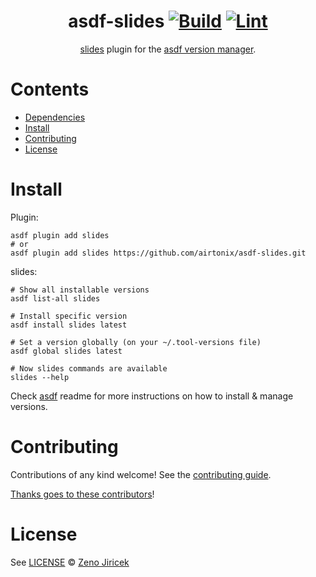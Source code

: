 <div align="center">

# asdf-slides [![Build](https://github.com/airtonix/asdf-slides/actions/workflows/build.yml/badge.svg)](https://github.com/airtonix/asdf-slides/actions/workflows/build.yml) [![Lint](https://github.com/airtonix/asdf-slides/actions/workflows/lint.yml/badge.svg)](https://github.com/airtonix/asdf-slides/actions/workflows/lint.yml)


[slides](https://github.com/maaslalani/slides) plugin for the [asdf version manager](https://asdf-vm.com).

</div>

# Contents

- [Dependencies](#dependencies)
- [Install](#install)
- [Contributing](#contributing)
- [License](#license)

# Install

Plugin:

```shell
asdf plugin add slides
# or
asdf plugin add slides https://github.com/airtonix/asdf-slides.git
```

slides:

```shell
# Show all installable versions
asdf list-all slides

# Install specific version
asdf install slides latest

# Set a version globally (on your ~/.tool-versions file)
asdf global slides latest

# Now slides commands are available
slides --help
```

Check [asdf](https://github.com/asdf-vm/asdf) readme for more instructions on how to
install & manage versions.

# Contributing

Contributions of any kind welcome! See the [contributing guide](contributing.md).

[Thanks goes to these contributors](https://github.com/airtonix/asdf-slides/graphs/contributors)!

# License

See [LICENSE](LICENSE) © [Zeno Jiricek](https://github.com/maaslalani/)
